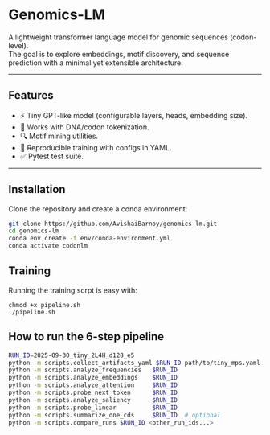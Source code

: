 # Genomics-LM

A lightweight transformer language model for genomic sequences (codon-level).  
The goal is to explore embeddings, motif discovery, and sequence prediction with a minimal yet extensible architecture.

---

## Features
- ⚡ Tiny GPT-like model (configurable layers, heads, embedding size).
- 🧬 Works with DNA/codon tokenization.
- 🔍 Motif mining utilities.
- 🧪 Reproducible training with configs in YAML.
- ✅ Pytest test suite.

---

## Installation

Clone the repository and create a conda environment:

```bash
git clone https://github.com/AvishaiBarnoy/genomics-lm.git
cd genomics-lm
conda env create -f env/conda-environment.yml
conda activate codonlm
```

## Training

Running the training scrpt is easy with:

```
chmod +x pipeline.sh
./pipeline.sh
```

## How to run the 6-step pipeline

```bash
RUN_ID=2025-09-30_tiny_2L4H_d128_e5
python -m scripts.collect_artifacts_yaml $RUN_ID path/to/tiny_mps.yaml
python -m scripts.analyze_frequencies   $RUN_ID
python -m scripts.analyze_embeddings    $RUN_ID
python -m scripts.analyze_attention     $RUN_ID
python -m scripts.probe_next_token      $RUN_ID
python -m scripts.analyze_saliency      $RUN_ID
python -m scripts.probe_linear          $RUN_ID
python -m scripts.summarize_one_cds     $RUN_ID  # optional
python -m scripts.compare_runs $RUN_ID <other_run_ids...>
```

